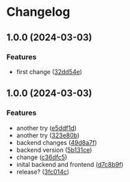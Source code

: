 # Changelog

## 1.0.0 (2024-03-03)


### Features

* first change ([32dd54e](https://github.com/mghilardelli/backend-release/commit/32dd54e5db453f3b2b28ceaf4b6b8b91e2563886))

## 1.0.0 (2024-03-03)


### Features

* another try ([e5ddf1d](https://github.com/mghilardelli/demo-release/commit/e5ddf1d88169f6da903c610e67fbe9cc85b040c9))
* another try ([323e80b](https://github.com/mghilardelli/demo-release/commit/323e80b2a61fc60d34b32d8de21b0441c79c16d3))
* backend changes ([49d8a7f](https://github.com/mghilardelli/demo-release/commit/49d8a7f125e54e468d3cb3e082e957c2fd0690fe))
* backend version ([5b131ce](https://github.com/mghilardelli/demo-release/commit/5b131ce59452043168d62aded12667e74e00ec15))
* change ([c36dfc5](https://github.com/mghilardelli/demo-release/commit/c36dfc5286052657bfa07faf5562988fa922d5ec))
* inital backend and frontend ([d7c8b9f](https://github.com/mghilardelli/demo-release/commit/d7c8b9f2609d141b652f72f3b8b199bcf580b606))
* release? ([3fc014c](https://github.com/mghilardelli/demo-release/commit/3fc014cb3fffce043365f7859672e6cac62a2904))
